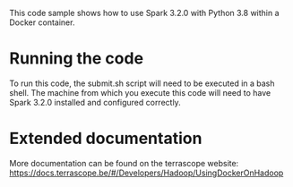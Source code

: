 This code sample shows how to use Spark 3.2.0 with Python 3.8 within a Docker container.

# Running the code
To run this code, the submit.sh script will need to be executed in a bash shell. The machine from which you execute this code will need to have Spark 3.2.0 installed and configured correctly.

# Extended documentation
More documentation can be found on the terrascope website: https://docs.terrascope.be/#/Developers/Hadoop/UsingDockerOnHadoop
